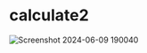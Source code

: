 # calculate2
![Screenshot 2024-06-09 190040](https://github.com/ARM-21/calculate2/assets/135634493/2fa1c982-f075-4ee8-9eb5-48cb7e72b215)

